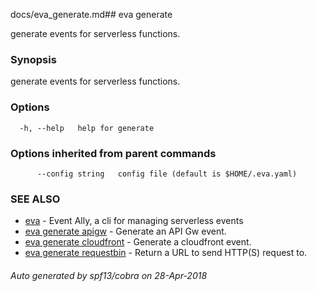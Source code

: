 docs/eva_generate.md## eva generate

generate events for serverless functions.

### Synopsis

generate events for serverless functions.

### Options

```
  -h, --help   help for generate
```

### Options inherited from parent commands

```
      --config string   config file (default is $HOME/.eva.yaml)
```

### SEE ALSO

* [eva](eva.md)	 - Event Ally, a cli for managing serverless events
* [eva generate apigw](eva_generate_apigw.md)	 - Generate an API Gw event.
* [eva generate cloudfront](eva_generate_cloudfront.md)	 - Generate a cloudfront event.
* [eva generate requestbin](eva_generate_requestbin.md)	 - Return a URL to send HTTP(S) request to.

###### Auto generated by spf13/cobra on 28-Apr-2018
